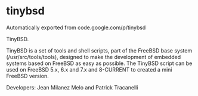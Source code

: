 # tinybsd
Automatically exported from code.google.com/p/tinybsd

TinyBSD.

TinyBSD is a set of tools and shell scripts, part of the FreeBSD base system (/usr/src/tools/tools), designed to make the development of embedded systems based on FreeBSD as easy as possible. The TinyBSD script can be used on FreeBSD 5.x, 6.x and 7.x and 8-CURRENT to created a mini FreeBSD version.

Developers: Jean Milanez Melo and Patrick Tracanelli
